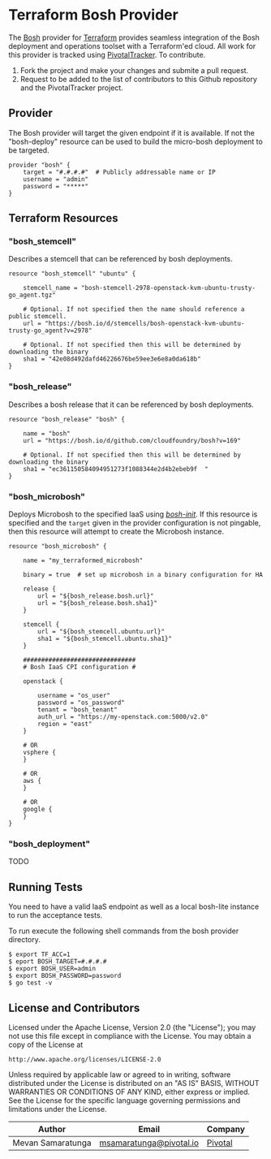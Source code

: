 # Terraform Bosh Provider

The [Bosh](http://bosh.io/) provider for [Terraform](https://terraform.io/) provides seamless integration of the Bosh deployment and operations toolset with a Terraform'ed cloud. All work for this provider is tracked using [PivotalTracker](https://www.pivotaltracker.com/projects/1359482). To contribute.

1. Fork the project and make your changes and submite a pull request.
2. Request to be added to the list of contributors to this Github repository and the PivotalTracker project.

## Provider

The Bosh provider will target the given endpoint if it is available. If not the "bosh-deploy" resource can be used to build the micro-bosh deployment to be targeted.

```
provider "bosh" {
	target = "#.#.#.#"	# Publicly addressable name or IP
    username = "admin"
    password = "*****"
}
```

## Terraform Resources

### "bosh_stemcell"

Describes a stemcell that can be referenced by bosh deployments.

```
resource "bosh_stemcell" "ubuntu" {

	stemcell_name = "bosh-stemcell-2978-openstack-kvm-ubuntu-trusty-go_agent.tgz"
    
    # Optional. If not specified then the name should reference a public stemcell.
    url = "https://bosh.io/d/stemcells/bosh-openstack-kvm-ubuntu-trusty-go_agent?v=2978"
    
    # Optional. If not specified then this will be determined by downloading the binary
    sha1 = "42e08d492dafd46226676be59ee3e6e8a0da618b" 
}
```

### "bosh_release"

Describes a bosh release that it can be referenced by bosh deployments.

```
resource "bosh_release" "bosh" {

	name = "bosh"
    url = "https://bosh.io/d/github.com/cloudfoundry/bosh?v=169"
    
    # Optional. If not specified then this will be determined by downloading the binary
    sha1 = "ec361150584094951273f1088344e2d4b2ebeb9f  "
}
```

### "bosh_microbosh"

Deploys Microbosh to the specified IaaS using *[bosh-init](https://github.com/cloudfoundry/bosh-init)*. If this resource is specified and the ```target``` given in the provider configuration is not pingable, then this resource will attempt to create the Microbosh instance.

```
resource "bosh_microbosh" {

	name = "my_terraformed_microbosh"
	
    binary = true  # set up microbosh in a binary configuration for HA
    
    release {
        url = "${bosh_release.bosh.url}"
        url = "${bosh_release.bosh.sha1}"
    }
    
    stemcell {
        url = "${bosh_stemcell.ubuntu.url}"
        sha1 = "${bosh_stemcell.ubuntu.sha1}"
    }

    ###############################
    # Bosh IaaS CPI configuration #

    openstack {
    	
    	username = "os_user"
    	password = "os_password"
    	tenant = "bosh_tenant"
    	auth_url = "https://my-openstack.com:5000/v2.0"
    	region = "east"
    }

    # OR
    vsphere {
    }

    # OR
    aws {
    }

    # OR
    google {
    }
}
```

### "bosh_deployment"

TODO

## Running Tests

You need to have a valid IaaS endpoint as well as a local bosh-lite instance to run the acceptance tests.

To run execute the following shell commands from the bosh provider directory.

```
$ export TF_ACC=1
$ eport BOSH_TARGET=#.#.#.#
$ export BOSH_USER=admin
$ export BOSH_PASSWORD=password
$ go test -v
```

## License and Contributors

Licensed under the Apache License, Version 2.0 (the "License");
you may not use this file except in compliance with the License.
You may obtain a copy of the License at

    http://www.apache.org/licenses/LICENSE-2.0

Unless required by applicable law or agreed to in writing, software
distributed under the License is distributed on an "AS IS" BASIS,
WITHOUT WARRANTIES OR CONDITIONS OF ANY KIND, either express or implied.
See the License for the specific language governing permissions and
limitations under the License.

Author | Email | Company
-------|-------|--------
Mevan Samaratunga | msamaratunga@pivotal.io | [Pivotal](http://www.pivotal.io)

